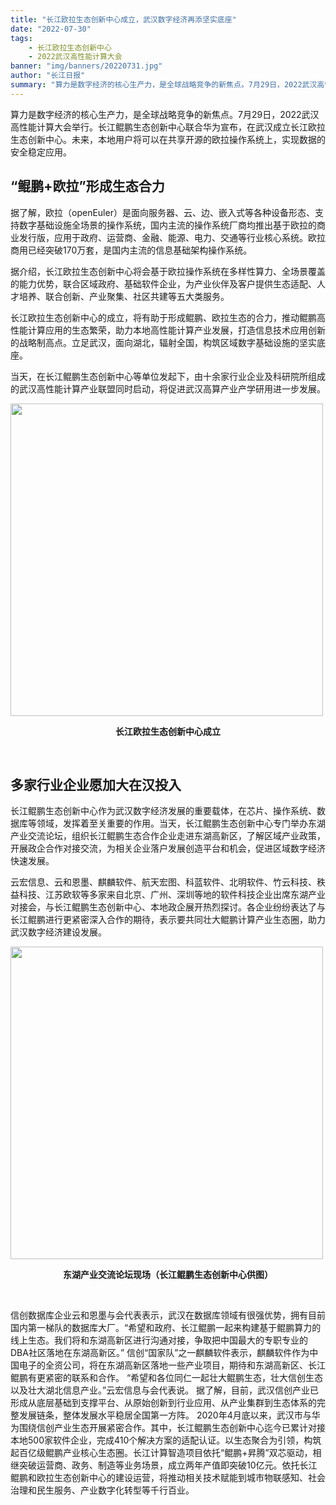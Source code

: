 ```yaml
---
title: "长江欧拉生态创新中心成立，武汉数字经济再添坚实底座"
date: "2022-07-30"
tags:
    - 长江欧拉生态创新中心
    - 2022武汉高性能计算大会
banner: "img/banners/20220731.jpg"
author: "长江日报"
summary: "算力是数字经济的核心生产力，是全球战略竞争的新焦点。7月29日，2022武汉高性能计算大会举行。长江鲲鹏生态创新中心联合华为宣布，在武汉成立长江欧拉生态创新中心。未来，本地用户将可以在共享开源的欧拉操作系统上，实现数据的安全稳定应用。"
---
```


<ClientOnly>
  <news-newsHeader />
</ClientOnly>

<div class="markdown">

算力是数字经济的核心生产力，是全球战略竞争的新焦点。7月29日，2022武汉高性能计算大会举行。长江鲲鹏生态创新中心联合华为宣布，在武汉成立长江欧拉生态创新中心。未来，本地用户将可以在共享开源的欧拉操作系统上，实现数据的安全稳定应用。

## “鲲鹏+欧拉”形成生态合力

据了解，欧拉（openEuler）是面向服务器、云、边、嵌入式等各种设备形态、支持数字基础设施全场景的操作系统，国内主流的操作系统厂商均推出基于欧拉的商业发行版，应用于政府、运营商、金融、能源、电力、交通等行业核心系统。欧拉商用已经突破170万套，是国内主流的信息基础架构操作系统。

据介绍，长江欧拉生态创新中心将会基于欧拉操作系统在多样性算力、全场景覆盖的能力优势，联合区域政府、基础软件企业，为产业伙伴及客户提供生态适配、人才培养、联合创新、产业聚集、社区共建等五大类服务。

长江欧拉生态创新中心的成立，将有助于形成鲲鹏、欧拉生态的合力，推动鲲鹏高性能计算应用的生态繁荣，助力本地高性能计算产业发展，打造信息技术应用创新的战略制高点。立足武汉，面向湖北，辐射全国，构筑区域数字基础设施的坚实底座。

当天，在长江鲲鹏生态创新中心等单位发起下，由十余家行业企业及科研院所组成的武汉高性能计算产业联盟同时启动，将促进武汉高算产业产学研用进一步发展。

<img src="/img/news/20220731/001.png" width="500">

<div align='center'>

**长江欧拉生态创新中心成立**

</div></br>

## 多家行业企业愿加大在汉投入

长江鲲鹏生态创新中心作为武汉数字经济发展的重要载体，在芯片、操作系统、数据库等领域，发挥着至关重要的作用。当天，长江鲲鹏生态创新中心专门举办东湖产业交流论坛，组织长江鲲鹏生态合作企业走进东湖高新区，了解区域产业政策，开展政企合作对接交流，为相关企业落户发展创造平台和机会，促进区域数字经济快速发展。

云宏信息、云和恩墨、麒麟软件、航天宏图、科蓝软件、北明软件、竹云科技、秩益科技、江苏欧软等多家来自北京、广州、深圳等地的软件科技企业出席东湖产业对接会，与长江鲲鹏生态创新中心、本地政企展开热烈探讨。各企业纷纷表达了与长江鲲鹏进行更紧密深入合作的期待，表示要共同壮大鲲鹏计算产业生态圈，助力武汉数字经济建设发展。

<img src="/img/news/20220731/002.png" width="500">

<div align='center'>

**东湖产业交流论坛现场（长江鲲鹏生态创新中心供图）**

</div></br>

信创数据库企业云和恩墨与会代表表示，武汉在数据库领域有很强优势，拥有目前国内第一梯队的数据库大厂。“希望和政府、长江鲲鹏一起来构建基于鲲鹏算力的线上生态。我们将和东湖高新区进行沟通对接，争取把中国最大的专职专业的DBA社区落地在东湖高新区。”
信创“国家队”之一麒麟软件表示，麒麟软件作为中国电子的全资公司，将在东湖高新区落地一些产业项目，期待和东湖高新区、长江鲲鹏有更紧密的联系和合作。
“希望和各位同仁一起壮大鲲鹏生态，壮大信创生态以及壮大湖北信息产业。”云宏信息与会代表说。
据了解，目前，武汉信创产业已形成从底层基础到支撑平台、从原始创新到行业应用、从产业集群到生态体系的完整发展链条，整体发展水平稳居全国第一方阵。
2020年4月底以来，武汉市与华为围绕信创产业生态开展紧密合作。其中，长江鲲鹏生态创新中心迄今已累计对接本地500家软件企业，完成410个解决方案的适配认证。以生态聚合为引领，构筑起百亿级鲲鹏产业核心生态圈。长江计算智造项目依托“鲲鹏+昇腾”双芯驱动，相继突破运营商、政务、制造等业务场景，成立两年产值即突破10亿元。依托长江鲲鹏和欧拉生态创新中心的建设运营，将推动相关技术赋能到城市物联感知、社会治理和民生服务、产业数字化转型等千行百业。

</div>

